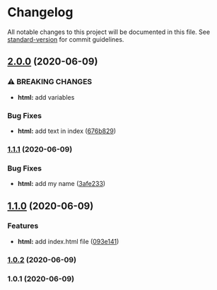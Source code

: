 # Changelog

All notable changes to this project will be documented in this file. See [standard-version](https://github.com/conventional-changelog/standard-version) for commit guidelines.

## [2.0.0](https://github-deltacode///compare/v1.1.1...v2.0.0) (2020-06-09)


### ⚠ BREAKING CHANGES

* **html:** add variables

### Bug Fixes

* **html:** add text in index ([676b829](https://github-deltacode///commit/676b8293f8e161333460c37acb60e8602af8e90a))

### [1.1.1](https://github-deltacode///compare/v1.1.0...v1.1.1) (2020-06-09)


### Bug Fixes

* **html:** add my name ([3afe233](https://github-deltacode///commit/3afe233dbcbd857387be0627a8d5af4a36d81414))

## [1.1.0](https://github-deltacode///compare/v1.0.2...v1.1.0) (2020-06-09)


### Features

* **html:** add index.html file ([093e141](https://github-deltacode///commit/093e141b6dde86c2f331fc1018c7ee6034c6efa0))

### [1.0.2](https://github-deltacode///compare/v1.0.1...v1.0.2) (2020-06-09)

### 1.0.1 (2020-06-09)
